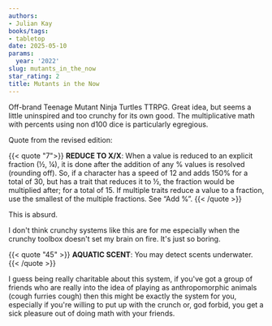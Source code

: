 ```yaml
---
authors:
- Julian Kay
books/tags:
- tabletop
date: 2025-05-10
params:
  year: '2022'
slug: mutants_in_the_now
star_rating: 2
title: Mutants in the Now
---
```


Off-brand Teenage Mutant Ninja Turtles TTRPG. Great idea, but seems a little uninspired and too crunchy for its own good. The multiplicative math with percents using non d100 dice is particularly egregious.

<!--more-->

Quote from the revised edition:

{{< quote "7">}}
**REDUCE TO X/X**: When a value is reduced to an explicit fraction (½, ¼), it is done after the addition of any % values is resolved (rounding off). So, if a character has a speed of 12 and adds 150% for a total of 30, but has a trait that reduces it to ½, the fraction would be multiplied after; for a total of 15. If multiple traits reduce a value to a fraction, use the smallest of the multiple fractions. See “Add %”.
{{< /quote >}}

This is absurd.

I don't think crunchy systems like this are for me especially when the crunchy toolbox doesn't set my brain on fire. It's just so boring.

{{< quote "45" >}}
**AQUATIC SCENT**: You may detect scents underwater.
{{< /quote >}}

I guess being really charitable about this system, if you've got a group of friends who are really into the idea of playing as anthropomorphic animals (cough furries cough) then this might be exactly the system for you, especially if you're willing to put up with the crunch or, god forbid, you get a sick pleasure out of doing math with your friends.